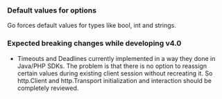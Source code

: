 ### Default values for options

Go forces default values for types like bool, int and strings.

### Expected breaking changes while developing v4.0

* Timeouts and Deadlines currently implemented in a way they done in Java/PHP
SDKs. The problem is that there is no option to reassign certain values during
existing client session without recreating it. So http.Client and http.Transport
initialization and interaction should be completely reviewed.
